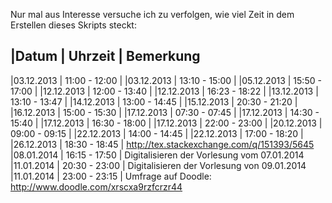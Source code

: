 Nur mal aus Interesse versuche ich zu verfolgen, wie viel Zeit
in dem Erstellen dieses Skripts steckt:

|Datum      | Uhrzeit       | Bemerkung
---------------------------------------------------------------------
|03.12.2013 | 11:00 - 12:00 |
|03.12.2013 | 13:10 - 15:00 |
|05.12.2013 | 15:50 - 17:00 |
|12.12.2013 | 12:00 - 13:40 |
|12.12.2013 | 16:23 - 18:22 |
|13.12.2013 | 13:10 - 13:47 |
|14.12.2013 | 13:00 - 14:45 |
|15.12.2013 | 20:30 - 21:20 |
|16.12.2013 | 15:00 - 15:30 |
|17.12.2013 | 07:30 - 07:45 |
|17.12.2013 | 14:30 - 15:40 |
|17.12.2013 | 16:30 - 18:00 |
|17.12.2013 | 22:00 - 23:00 |
|20.12.2013 | 09:00 - 09:15 |
|22.12.2013 | 14:00 - 14:45 |
|22.12.2013 | 17:00 - 18:20 |
|26.12.2013 | 18:30 - 18:45 | http://tex.stackexchange.com/q/151393/5645
|08.01.2014 | 16:15 - 17:50 | Digitalisieren der Vorlesung vom 07.01.2014
|11.01.2014 | 20:30 - 23:00 | Digitalisieren der Vorlesung von 09.01.2014
|11.01.2014 | 23:00 - 23:15 | Umfrage auf Doodle: http://www.doodle.com/xrscxa9rzfcrzr44
